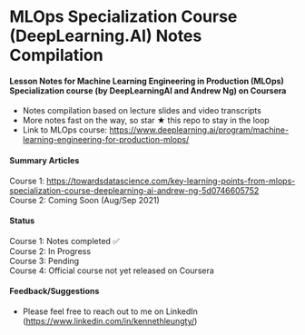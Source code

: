 # MLOps Specialization Course (DeepLearning.AI) Notes Compilation

#### Lesson Notes for Machine Learning Engineering in Production (MLOps) Specialization course (by DeepLearningAI and Andrew Ng) on Coursera

- Notes compilation based on lecture slides and video transcripts
- More notes fast on the way, so star ★ this repo to stay in the loop
- Link to MLOps course: https://www.deeplearning.ai/program/machine-learning-engineering-for-production-mlops/

#### Summary Articles
Course 1: https://towardsdatascience.com/key-learning-points-from-mlops-specialization-course-deeplearning-ai-andrew-ng-5d0746605752    
Course 2: Coming Soon (Aug/Sep 2021)

#### Status
Course 1: Notes completed ✅   
Course 2: In Progress  
Course 3: Pending  
Course 4: Official course not yet released on Coursera

#### Feedback/Suggestions
- Please feel free to reach out to me on LinkedIn (https://www.linkedin.com/in/kennethleungty/)  
